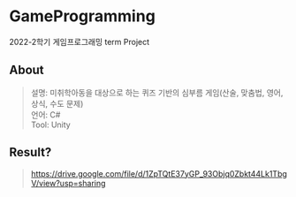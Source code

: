 # GameProgramming
2022-2학기 게임프로그래밍 term Project

## About
>설명: 미취학아동을 대상으로 하는 퀴즈 기반의 심부름 게임(산술, 맞춤법, 영어, 상식, 수도 문제) <br>
>언어: C#  <br>
>Tool: Unity <br>


## Result?
>https://drive.google.com/file/d/1ZpTQtE37yGP_93Objq0Zbkt44Lk1TbgV/view?usp=sharing
